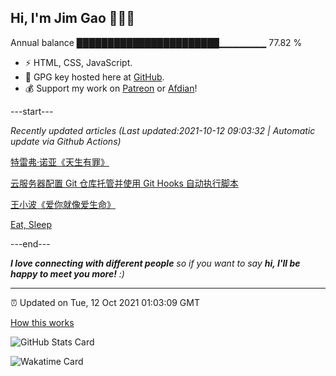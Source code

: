 
<h2>Hi, I'm Jim Gao 👋👨‍💻</h2>

Annual balance    ███████████████████████▁▁▁▁▁▁▁   77.82 %

- ⚡ HTML, CSS, JavaScript.
- 🔑 GPG key hosted here at [GitHub](https://github.com/tianheg.gpg).
- 💰 Support my work on [Patreon](https://www.patreon.com/tianheg) or [Afdian](https://afdian.net/@tianheg)!

---start---

*Recently updated articles (Last updated:2021-10-12 09:03:32 | Automatic update via Github Actions)*

[特雷弗·诺亚《天生有罪》](https://blog.yidajiabei.xyz/posts/trevor-noah-born-a-crime/)

[云服务器配置 Git 仓库托管并使用 Git Hooks 自动执行脚本](https://blog.yidajiabei.xyz/posts/configure-git-with-server-and-use-git-hook/)

[王小波《爱你就像爱生命》](https://blog.yidajiabei.xyz/posts/wang-xiaobo-love-you-like-life/)

[Eat, Sleep](https://blog.yidajiabei.xyz/en/posts/eat-sleep/)

---end---

<em><b>I love connecting with different people</b> so if you want to say <b>hi, I'll be happy to meet you more!</b> :)</em>

---

⏰ Updated on Tue, 12 Oct 2021 01:03:09 GMT

[How this works](https://github.com/tianheg/tianheg/issues/1)

![GitHub Stats Card](https://tianheg-readme-stats.vercel.app/api?username=tianheg&show_icons=true)

![Wakatime Card](https://tianheg-readme-stats.vercel.app/api/wakatime?username=tianheg&layout=compact)
